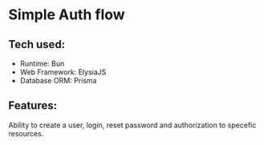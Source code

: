 # Simple Auth flow

## Tech used:

- Runtime: Bun
- Web Framework: ElysiaJS
- Database ORM: Prisma

## Features:

Ability to create a user, login, reset password and authorization to specefic resources.

